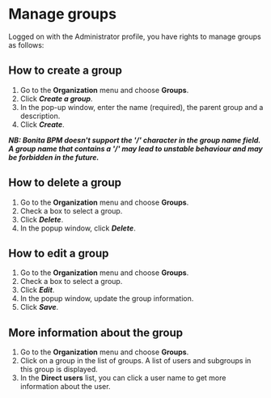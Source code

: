 # Manage groups

Logged on with the Administrator profile, you have rights to manage groups as follows:

## How to create a group

1. Go to the **Organization** menu and choose **Groups**.
2. Click _**Create a group**_.
3. In the pop-up window, enter the name (required), the parent group and a description.
4. Click _**Create**_.

_**NB: Bonita BPM doesn't support the '/' character in the group name field. A group name that contains a '/' may lead to unstable behaviour and may be forbidden in the future.**_ 

## How to delete a group

1. Go to the **Organization** menu and choose **Groups**.
2. Check a box to select a group.
3. Click _**Delete**_.
4. In the popup window, click _**Delete**_.

## How to edit a group

1. Go to the **Organization** menu and choose **Groups**.
2. Check a box to select a group.
3. Click _**Edit**_.
4. In the popup window, update the group information.
5. Click _**Save**_.

## More information about the group

1. Go to the **Organization** menu and choose **Groups**.
2. Click on a group in the list of groups. A list of users and subgroups in this group is displayed.
3. In the **Direct users** list, you can click a user name to get more information about the user.
